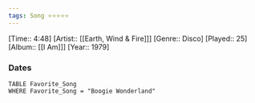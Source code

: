 ```yaml
---
tags: Song ⭐⭐⭐⭐⭐ 
---
```

[Time:: 4:48]
[Artist:: [[Earth, Wind & Fire]]]
[Genre:: Disco]
[Played:: 25]
[Album:: [[I Am]]]
[Year:: 1979]
### Dates
````dataview
TABLE Favorite_Song
WHERE Favorite_Song = "Boogie Wonderland"
````